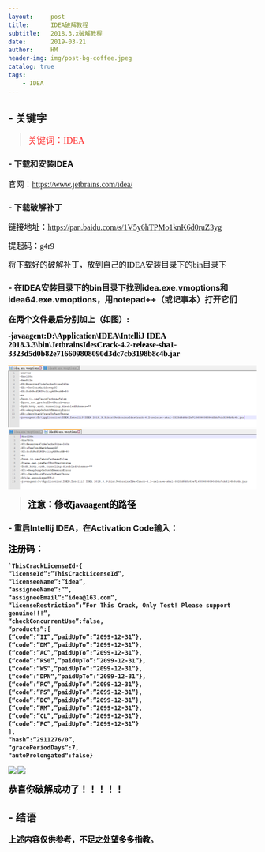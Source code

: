 ```yaml
---
layout:     post
title:      IDEA破解教程
subtitle:   2018.3.x破解教程
date:       2019-03-21
author:     HM
header-img: img/post-bg-coffee.jpeg
catalog: true
tags:
    - IDEA
---
```


## - 关键字

><font color="#FF3030" size="4" face="宋体">关键词：IDEA </font>

### - 下载和安装IDEA

<font color="#000000" size="3" face="宋体">官网：<a href="https://www.jetbrains.com/idea/">https://www.jetbrains.com/idea/</a></font>

### - 下载破解补丁

<font color="#000000" size="3" face="宋体">链接地址：<a href="https://pan.baidu.com/s/1V5y6hTPMo1knK6d0ruZ3yg">https://pan.baidu.com/s/1V5y6hTPMo1knK6d0ruZ3yg</a></font>

<font color="#000000" size="3" face="宋体">提起码：g4r9</font>

<font color="#000000" size="3" face="宋体">将下载好的破解补丁，放到自己的IDEA安装目录下的bin目录下</font>

### - 在IDEA安装目录下的bin目录下找到idea.exe.vmoptions和idea64.exe.vmoptions，用notepad++（或记事本）打开它们

<font color="#000000" size="3" face="宋体"><strong>在两个文件最后分别加上（如图）:</font>

<font color="#000000" size="3" face="宋体"><strong>-javaagent:D:\Application\IDEA\IntelliJ IDEA 2018.3.3\bin\JetbrainsIdesCrack-4.2-release-sha1-3323d5d0b82e716609808090d3dc7cb3198b8c4b.jar</font>

<img src="/img/poj1.jpg"/>
<img src="/img/poj2.jpg"/>

><font color="#000000" size="4" face="宋体">注意：修改javaagent的路径 </font>

### - 重启Intellij IDEA，在Activation Code输入：

<font color="#000000" size="4" face="宋体">注册码：</font>

    `ThisCrackLicenseId-{ 
    “licenseId”:”ThisCrackLicenseId”, 
    “licenseeName”:”idea”, 
    “assigneeName”:”“, 
    “assigneeEmail”:”idea@163.com”, 
    “licenseRestriction”:”For This Crack, Only Test! Please support genuine!!!”, 
    “checkConcurrentUse”:false, 
    “products”:[ 
    {“code”:”II”,”paidUpTo”:”2099-12-31”}, 
    {“code”:”DM”,”paidUpTo”:”2099-12-31”}, 
    {“code”:”AC”,”paidUpTo”:”2099-12-31”}, 
    {“code”:”RS0”,”paidUpTo”:”2099-12-31”}, 
    {“code”:”WS”,”paidUpTo”:”2099-12-31”}, 
    {“code”:”DPN”,”paidUpTo”:”2099-12-31”}, 
    {“code”:”RC”,”paidUpTo”:”2099-12-31”}, 
    {“code”:”PS”,”paidUpTo”:”2099-12-31”}, 
    {“code”:”DC”,”paidUpTo”:”2099-12-31”}, 
    {“code”:”RM”,”paidUpTo”:”2099-12-31”}, 
    {“code”:”CL”,”paidUpTo”:”2099-12-31”}, 
    {“code”:”PC”,”paidUpTo”:”2099-12-31”} 
    ], 
    “hash”:”2911276/0”, 
    “gracePeriodDays”:7, 
    "autoProlongated":false}

![](https://img-blog.csdn.net/20180318125832208)
![](https://img-blog.csdnimg.cn/20181227234348898.png?x-oss-process=image/watermark,type_ZmFuZ3poZW5naGVpdGk,shadow_10,text_aHR0cHM6Ly9ibG9nLmNzZG4ubmV0L2dhbnF1YW56aG9uZw==,size_16,color_FFFFFF,t_70)

<font color="#000000" size="4" face="宋体">恭喜你破解成功了！！！！！</font>
## - 结语

<font color="#000000" size="3" face="宋体">上述内容仅供参考，不足之处望多多指教。</font>


